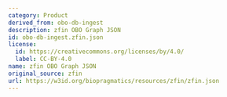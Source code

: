 ```yaml
---
category: Product
derived_from: obo-db-ingest
description: zfin OBO Graph JSON
id: obo-db-ingest.zfin.json
license:
  id: https://creativecommons.org/licenses/by/4.0/
  label: CC-BY-4.0
name: zfin OBO Graph JSON
original_source: zfin
url: https://w3id.org/biopragmatics/resources/zfin/zfin.json
---
```

